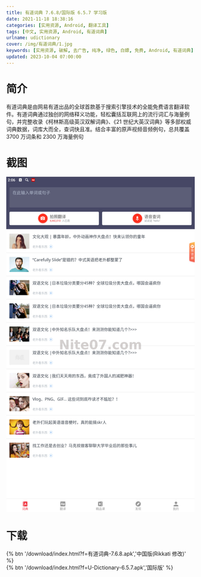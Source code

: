 ```yaml
---
title: 有道词典 7.6.8/国际版 6.5.7 学习版
date: 2021-11-18 18:38:16
categories: [实用资源, Android, 翻译工具]
tags: [中文, 实用资源, Android, 有道词典]
urlname: udictionary
cover: /img/有道词典/1.jpg
keywords: [实用资源, 破解, 去广告, 纯净, 绿色, 白嫖, 免费, Android, 有道词典]
updated: 2023-10-04 07:00:00
---
```


# 简介

有道词典是由网易有道出品的全球首款基于搜索引擎技术的全能免费语言翻译软件。有道词典通过独创的网络释义功能，轻松囊括互联网上的流行词汇与海量例句，并完整收录《柯林斯高级英汉双解词典》、《21 世纪大英汉词典》等多部权威词典数据，词库大而全，查词快且准。结合丰富的原声视频音频例句，总共覆盖 3700 万词条和 2300 万海量例句

# 截图

![](/img/有道词典/2.jpg)

# 下载

{% btn '/download/index.html?f=有道词典-7.6.8.apk','中国版(Rikkati 修改)' %}
<br>
{% btn '/download/index.html?f=U-Dictionary-6.5.7.apk','国际版' %}
